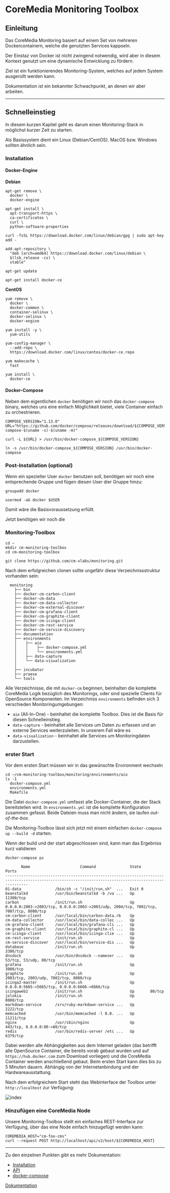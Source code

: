 # CoreMedia Monitoring Toolbox

## Einleitung

Das CoreMedia Monitoring basiert auf einem Set von mehreren Dockercontainern, welche die genutzten Services kappseln.

Der Einstaz von Docker ist nicht zwingend notwendig, wird aber in diesem Kontext genutzt um eine dynamische Entwicklung zu fördern.

Ziel ist ein funktionierendes Monitoring-System, welches auf jedem System ausgerollt werden kann.

Dokumentation ist ein bekannter Schwachpunkt, an denen wir aber arbeiten.

----

## Schnelleinstieg

In diesem kurzen Kapitel geht es darum einen Monitoring-Stack in möglichst kurzer Zeit zu starten.

Als Basissystem dient ein Linux (Debian/CentOS). MacOS bzw. Windows sollten ähnlich sein.

### Installation

#### Docker-Engine

**Debian**

    apt-get remove \
      docker \
      docker-engine

    apt-get install \
      apt-transport-https \
      ca-certificates \
      curl \
      python-software-properties

    curl -fsSL https://download.docker.com/linux/debian/gpg | sudo apt-key add -

    add-apt-repository \
      "deb [arch=amd64] https://download.docker.com/linux/debian \
      $(lsb_release -cs) \
      stable"

    apt-get update

    apt-get install docker-ce

**CentOS**

    yum remove \
      docker \
      docker-common \
      container-selinux \
      docker-selinux \
      docker-engine

    yum install -y \
      yum-utils

    yum-config-manager \
      --add-repo \
      https://download.docker.com/linux/centos/docker-ce.repo

    yum makecache \
      fast

    yum install \
      docker-ce


#### Docker-Compose

Neben dem eigentlichen `docker` benötigen wir noch das `docker-compose` binary, welches uns eine einfach Möglichkeit bietet, viele Container einfach zu orchestrieren.

    COMPOSE_VERSION="1.13.0"
    URL="https://github.com/docker/compose/releases/download/${COMPOSE_VERSION}/docker-compose-$(uname -s)-$(uname -m)"

    curl -L ${URL} > /usr/bin/docker-compose_${COMPOSE_VERSION}

    ln -s /usr/bin/docker-compose_${COMPOSE_VERSION} /usr/bin/docker-compose


### Post-Installation (optional)

Wenn ein spezieller User `docker` benutzen soll, benötigen wir noch eine entsprechende Gruppe und fügen diesen User dier Gruppe hinzu:

    groupadd docker

    usermod -aG docker $USER

Damit wäre die Basisvoraussetzung erfüllt.

Jetzt benötigen wir noch die

### Monitoring-Toolbox

    cd ~
    mkdir cm-monitoring-toolbox
    cd cm-monitoring-toolbox

    git clone https://github.com/cm-xlabs/monitoring.git

Nach dem erfolgreichen clonen sollte ungefähr diese Verzeichnissstruktur vorhanden sein:

      monitoring
        ├── bin
        ├── docker-cm-carbon-client
        ├── docker-cm-data
        ├── docker-cm-data-collector
        ├── docker-cm-external-discover
        ├── docker-cm-grafana-client
        ├── docker-cm-graphite-client
        ├── docker-cm-icinga-client
        ├── docker-cm-rest-service
        ├── docker-cm-service-discovery
        ├── documentation
        ├── environments
        │    ├── aio
        │    │    ├── docker-compose.yml
        │    │    └── environments.yml
        │    ├── data-capture
        │    └── data-visualization
        │
        ├── incubator
        ├── praese
        └── tools

Alle Verzeichnisse, die mit `docker-cm` beginnen, beinhalten die komplette CoreMedia Logik bezüglich des Monitorings, oder sind spezielle Clients für OpenSource Komponenten.
Im Verzeichniss `environments` befinden sich 3 verschieden Monitoringumgebungen:

  * `aio` (All-In-One) - beinhaltet die komplette Toolbox. Dies ist die Basis für diesen Schnelleinstieg.
  * `data-capture` - beinhaltet alle Services um Daten zu erfassen und an externe Services weiterzuleiten. In unserem Fall wäre es
  * `data-visualization` - beinhaltet alle Services um Monitoringdaten darzustellen.


### erster Start

Vor dem ersten Start müssen wir in das gewünschte Environment wechseln

    cd ~/cm-monitoring-toolbox/monitoring/environments/aio
    ls -1
      docker-compose.yml
      environments.yml
      Makefile

Die Datei `docker-compose.yml` umfasst alle Docker-Container, die der Stack bereitstellen wird. In `environments.yml` ist die komplette Konfiguration zusammen gefasst.
Beide Dateien muss man nicht ändern, sie laufen _out-of-the-box_.

Die Monitoring-Toolbox lässt sich jetzt mit einem einfachen `docker-compose up --build -d` starten.

Wenn der build und der start abgeschlossen sind, kann man das Ergebniss kurz validieren

    docker-compose ps

           Name                      Command               State                                            Ports
    ------------------------------------------------------------------------------------------------------------------------------------------------------
    01-data               /bin/sh -c "/init/run.sh"  ...   Exit 0
    beanstalkd            /usr/bin/beanstalkd -b /va ...   Up       11300/tcp
    carbon                /init/run.sh                     Up       0.0.0.0:2003->2003/tcp, 0.0.0.0:2003->2003/udp, 2004/tcp, 7002/tcp, 7007/tcp, 8080/tcp
    cm-carbon-client      /usr/local/bin/carbon-data.rb    Up
    cm-data-collector     /usr/local/bin/data-collec ...   Up
    cm-grafana-client     /usr/local/bin/grafana-cli ...   Up
    cm-graphite-client    /usr/local/bin/graphite-cl ...   Up
    cm-icinga-client      /usr/local/bin/icinga-clie ...   Up
    cm-rest-service       /init/run.sh                     Up
    cm-service-discover   /usr/local/bin/service-dis ...   Up
    database              /init/run.sh                     Up       3306/tcp
    dnsdock               /usr/bin/dnsdock --nameser ...   Up       53/tcp, 53/udp, 80/tcp
    grafana               /init/run.sh                     Up       3000/tcp
    graphite              /init/run.sh                     Up       2003/tcp, 2003/udp, 7002/tcp, 8080/tcp
    icinga2-master        /init/run.sh                     Up       0.0.0.0:5665->5665/tcp, 0.0.0.0:6666->6666/tcp
    icingaweb2            /init/run.sh                     Up       80/tcp
    jolokia               /init/run.sh                     Up       8080/tcp
    markdown-service      /srv/ruby-markdown-service ...   Up       2222/tcp
    memcached             /usr/bin/memcached -l 0.0. ...   Up       11211/tcp
    nginx                 /usr/sbin/nginx                  Up       443/tcp, 0.0.0.0:80->80/tcp
    redis                 /usr/bin/redis-server /etc ...   Up       6379/tcp


Dabei werden alle Abhängigkeiten aus dem Internet geladen (das betrifft alle OpenSource Container, die bereits vorab gebaut wurden und auf `https://hub.docker.com` zum Download vorliegen)
und die CoreMedia Container werden anschließend gebaut. Beim ersten Start kann dies bis zu 5 Minuten dauern. Abhängig von der Internetanbindung und der Hardwareausstattung.

Nach dem erfolgreichem Start steht das Webinterface der Toolbox unter `http://localhost` zur Verfügung:

![index](documentation/assets/monitoring_1.png)

### Hinzufügen eine CoreMedia Node

Unsere Monitoring-Toolbox stellt ein einfaches REST-Interface zur Verfügung, über das eine Node einfach hinzugefügt werden kann:

    COREMEDIA_HOST="cm-foo-cms"
    curl --request POST http://localhost/api/v2/host/${COREMEDIA_HOST}




----

Zu den einzelnen Punkten gibt es mehr Dokumentation:

 - [Installation](documentation/installation.md)
 - [API](documentation/api.md)
 - [docker-compose](documentation/first-start.md)


[Dokumentation](./documentation/README.md)
